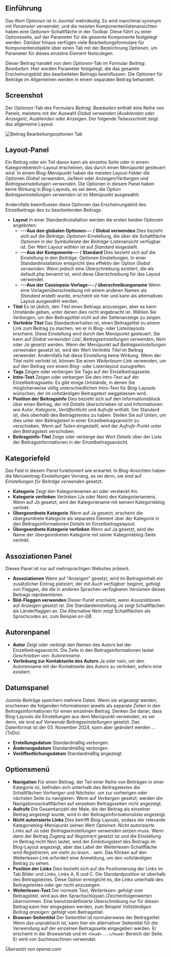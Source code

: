 <!-- Filename: J6.x:_Article_Options / Display title: Beitrag: Bearbeiten - Optionen -->

## Einführung

Das Wort *Optionen* ist in Joomla! mehrdeutig. Es wird manchmal synonym mit *Parameter* verwendet, und die meisten Komponentenlistenansichten haben eine *Optionen*-Schaltfläche in der Toolbar. Diese führt zu einer Optionsseite, auf der Parameter für die gesamte Komponente festgelegt werden. Darüber hinaus verfügen viele Bearbeitungsformulare für Komponentenobjekte über einen Tab mit der Bezeichnung *Optionen*, um Parameter für dieses einzelne Element festzulegen.

Dieser Beitrag handelt von dem *Optionen*-Tab im Formular *Beitrag: Bearbeiten*. Hier werden Parameter festgelegt, die das gesamte Erscheinungsbild des bearbeiteten Beitrags beeinflussen. Die Optionen für Beiträge im Allgemeinen werden in einem separaten Beitrag behandelt.

## Screenshot

Der *Optionen*-Tab des Formulars *Beitrag: Bearbeiten* enthält eine Reihe von Panels, meistens mit der Auswahl *Global verwenden (Ausblenden oder Anzeigen)*, *Ausblenden* oder *Anzeigen*. Der folgende Teilausschnitt zeigt das allgemeine Layout.

![Beitrag Bearbeitungsoptionen Tab](../../../de/images/articles/articles-edit-options-tab.png)

## Layout-Panel

Ein Beitrag oder ein Teil davon kann als einzelne Seite oder in einem Kategoriebereich-Layout erscheinen, das durch einen Menüpunkt gesteuert wird. In einem Blog-Menüpunkt haben die meisten Layout-Felder die Optionen *Global verwenden*, *Ja/Nein* oder *Anzeigen/Verbergen* und *Beitragseinstellungen verwenden*. Die Optionen in diesem Panel haben keine Wirkung in Blog-Layouts, es sei denn, die Option *Beitragseinstellungen verwenden* ist im Menüpunkt ausgewählt.

Andernfalls beeinflussen diese Optionen das Erscheinungsbild des Einzelbeitrags des zu bearbeitenden Beitrags.

- **Layout** In einer Standardinstallation werden die ersten beiden Optionen angeboten:
  - **---Aus den globalen Optionen--- / Global verwenden** Dies bezieht sich auf die *Beiträge: Optionen*-Einstellung, die über die Schaltfläche *Optionen* in der Symbolleiste der *Beiträge*-Listenansicht verfügbar ist. Der Wert *Layout wählen* ist auf *Standard* eingestellt.
  - **---Aus der Komponente--- / Standard** Dies bezieht sich auf die Einstellung in den *Beiträge: Optionen* Einstellungen. In einer Standardinstallation entspricht dies effektiv der Option *Global verwenden*. Wenn jedoch eine Überschreibung existiert, die als default.php benannt ist, wird diese Überschreibung für das Layout verwendet.
  - **---Aus der Cassiopeia-Vorlage--- / überschreibungsname** Wenn eine Vorlagenüberschreibung mit einem anderen Namen als *Standard* erstellt wurde, erscheint sie hier und kann als alternatives Layout ausgewählt werden.
- **Titel** Es ist üblich, den Titel eines Beitrags anzuzeigen, aber es kann Umstände geben, unter denen dies nicht angebracht ist. Wählen Sie *Verbergen*, um den Beitragstitel nicht auf der Seitenanzeige zu zeigen.
- **Verlinkte Titel** Das Standardverhalten ist, einen Beitragstitel zu einem Link zum Beitrag zu machen, wo er in Blog- oder Listenlayouts erscheint. Diese Einstellung wird durch den Menüpunkt gesteuert. Sie kann auf *Global verwenden (Ja)*, *Beitragseinstellungen verwenden*, *Nein* oder *Ja* gesetzt werden. Wenn der Menüpunkt auf *Beitragseinstellungen verwenden* gesetzt ist, wird der Wert *Verlinkte Titel* im Beitrag verwendet. Andernfalls hat diese Einstellung keine Wirkung. Wenn der Titel nicht verlinkt ist, können Sie einen *Weiterlesen*-Link verwenden, um auf den Beitrag von einem Blog- oder Listenlayout zuzugreifen.
- **Tags** Zeigen oder verbergen Sie Tags auf der Einzelbeitragsseite.
- **Intro-Text** Zeigen oder verbergen Sie den Intro-Text auf der Einzelbeitragsseite. Es gibt einige Umstände, in denen Sie möglicherweise völlig unterschiedlichen Intro-Text für Blog-Layouts wünschen, der im vollständigen Beitragstext weggelassen wird.
- **Position der Beitragsinfo** Dies bezieht sich auf den Informationsblock über einen Beitrag, der mit *Details* überschrieben ist und Informationen wie *Autor*, *Kategorie*, *Veröffentlicht* und *Aufrufe* enthält. Der Standard ist, dies oberhalb des Beitragstextes zu haben. Stellen Sie auf Unten, um dies unter den Beitragstext in einer Einzelbeitragsansicht zu verschieben. Wenn auf *Teilen* eingestellt, wird der *Aufrufe*-Punkt unter den Beitragstext verschoben.
- **Beitragsinfo-Titel** Zeige oder verberge das Wort *Details* über der Liste der Beitragsinformationen in der Einzelbeitragsansicht.

## Kategoriefeld

Das Feld in diesem Panel funktioniert wie erwartet. In Blog-Ansichten haben die Menüeintrag-Einstellungen Vorrang, es sei denn, sie sind auf *Einstellungen für Beiträge verwenden* gesetzt.

- **Kategorie** Zeigt den Kategorienamen an oder versteckt ihn.
- **Kategorie verlinken** Verlinken (Ja oder Nein) des Kategorienamens. Wenn auf *Ja* gesetzt, wird der Kategoriename mit seinem Kategorieblog verlinkt.
- **Übergeordnete Kategorie** Wenn auf Ja gesetzt, erscheint die übergeordnete Kategorie als separates Element über der Kategorie in den Beitragsinformationen *Details* im Einzelbeitragslayout.
- **Übergeordnete Kategorie verlinken** Wenn auf Ja gesetzt, wird der Name der übergeordneten Kategorie mit seiner Kategorieblog-Seite verlinkt.

## Assoziationen Panel

Dieses Panel ist nur auf mehrsprachigen Websites präsent.

- **Assoziationen** Wenn auf "Anzeigen" gesetzt, wird im Beitragsinhalt ein
  zusätzlicher Eintrag platziert, der mit *Auch verfügbar:* beginnt, gefolgt von Flaggen, die die in anderen Sprachen verfügbaren Versionen dieses Beitrags repräsentieren.
- **Bild-Flaggen verwenden** Dieser Punkt erscheint, wenn *Assoziationen* auf *Anzeigen* gesetzt ist. 
  Die Standardeinstellung *Ja* zeigt Schaltflächen als Länderflaggen an. Die Alternative 
  *Nein* zeigt Schaltflächen als Sprachcodes an, zum Beispiel *en-GB*. 

## Autorenpanel

- **Autor** Zeigt oder verbirgt den Namen des Autors bei der Einzelbeitragsansicht. Die Zeile in den Beitragsinformationen lautet *Geschrieben von: Autorenname*.
- **Verlinkung zur Kontaktseite des Autors** Ja oder nein, um den Autorenname mit der Kontaktseite des Autors zu verlinken, sofern eine existiert.

## Datumspanel

Joomla-Beiträge speichern mehrere Daten. Wenn sie angezeigt werden, erscheinen die folgenden Informationen jeweils als separate Zeilen in den Beitragsinformationen für einen einzelnen Beitrag. Denken Sie daran, dass Blog-Layouts die Einstellungen aus dem Menüpunkt verwenden, es sei denn, sie sind auf *Verwende Beitragseinstellungen* gesetzt. Das Datenformat ist der 03. November 2024, kann aber geändert werden ...[ToDo]

- **Erstellungsdatum** Standardmäßig verborgen.
- **Änderungsdatum** Standardmäßig verborgen.
- **Veröffentlichungsdatum** Standardmäßig angezeigt.

## Optionsmenü

- **Navigation** Für einen Beitrag, der Teil einer Reihe von Beiträgen in einer Kategorie ist, befinden sich unterhalb des Beitragstextes die Schaltflächen *Vorheriger* und *Nächster*, um zur vorherigen oder nächsten Seite zu navigieren. Wenn auf *Verbergen* gesetzt, werden die Navigationsschaltflächen auf einzelnen Beitragsseiten nicht angezeigt.
- **Aufrufe** Die Gesamtanzahl der Male, die der Beitrag als einzelner Beitrag angezeigt wurde, wird in der Beitragsinformationsliste angezeigt.
- **Nicht autorisierte Links** Dies betrifft Blog-Layouts, sodass der relevante Kategorieblog-Menüpunkt seinen Wert *Optionen: Nicht autorisierte Links* auf *Ja* oder *Beitragseinstellungen verwenden* setzen muss. Wenn dann der Beitrag *Zugang* auf *Registriert* gesetzt ist und die Einstellung im Beitrag nicht *Nein* lautet, wird der *Einleitungstext* des Beitrags im Blog-Layout angezeigt, aber das Label der Weiterlesen-Schaltfläche wird *Registrieren, um mehr zu lesen...* sein. Das Klicken auf den Weiterlesen-Link erfordert eine Anmeldung, um den vollständigen Beitrag zu sehen.
- **Position der Links** Dies bezieht sich auf die Positionierung der Links im Tab Bilder und Links, Links A, B und C. Die Standardposition ist oberhalb des Beitragstextes. Diese Option ermöglicht es, die Links unterhalb des Beitragstextes oder gar nicht anzuzeigen.
- **Weiterlesen-Text** Der normale Text, *Weiterlesen:* gefolgt vom Beitragstitel, wird aus den Sprachschlüssel-/Zeichenfolgenwerten übernommen. Eine benutzerdefinierte Überschreibung nur für diesen Beitrag kann hier eingegeben werden, zum Beispiel *Vollständigen Beitrag anzeigen:* gefolgt vom Beitragstitel.
- **Browser-Seitentitel** Der Seitentitel ist normalerweise der Beitragstitel. Wenn das unpraktisch ist, kann hier ein alternativer Seitentitel für die Verwendung auf der einzelnen Beitragsseite eingegeben werden. Er erscheint in der Browsertab und im `<head>...</head>` Bereich der Seite. Er wird von Suchmaschinen verwendet.

*Übersetzt von openai.com*

